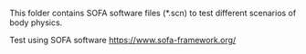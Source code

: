 This folder contains SOFA software files (*.scn) to test different scenarios of body physics.

Test using SOFA software
https://www.sofa-framework.org/

